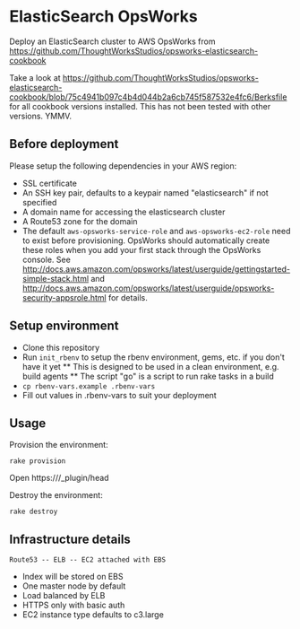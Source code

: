 # ElasticSearch OpsWorks

Deploy an ElasticSearch cluster to AWS OpsWorks from https://github.com/ThoughtWorksStudios/opsworks-elasticsearch-cookbook

Take a look at https://github.com/ThoughtWorksStudios/opsworks-elasticsearch-cookbook/blob/75c4941b097c4b4d044b2a6cb745f587532e4fc6/Berksfile for all cookbook versions installed.
This has not been tested with other versions. YMMV.

## Before deployment

Please setup the following dependencies in your AWS region:

* SSL certificate
* An SSH key pair, defaults to a keypair named "elasticsearch" if not specified
* A domain name for accessing the elasticsearch cluster
* A Route53 zone for the domain
* The default `aws-opsworks-service-role` and `aws-opsworks-ec2-role` need to exist before provisioning. OpsWorks should automatically create these roles when you add your first stack through the OpsWorks console. See http://docs.aws.amazon.com/opsworks/latest/userguide/gettingstarted-simple-stack.html and http://docs.aws.amazon.com/opsworks/latest/userguide/opsworks-security-appsrole.html for details.

## Setup environment

* Clone this repository
* Run `init_rbenv` to setup the rbenv environment, gems, etc. if you don't have it yet
** This is designed to be used in a clean environment, e.g. build agents
** The script "go" is a script to run rake tasks in a build
* `cp rbenv-vars.example .rbenv-vars`
* Fill out values in .rbenv-vars to suit your deployment

## Usage

Provision the environment:

    rake provision

Open https://<your search domain name>/_plugin/head

Destroy the environment:

    rake destroy


## Infrastructure details

    Route53 -- ELB -- EC2 attached with EBS

* Index will be stored on EBS
* One master node by default
* Load balanced by ELB
* HTTPS only with basic auth
* EC2 instance type defaults to c3.large
